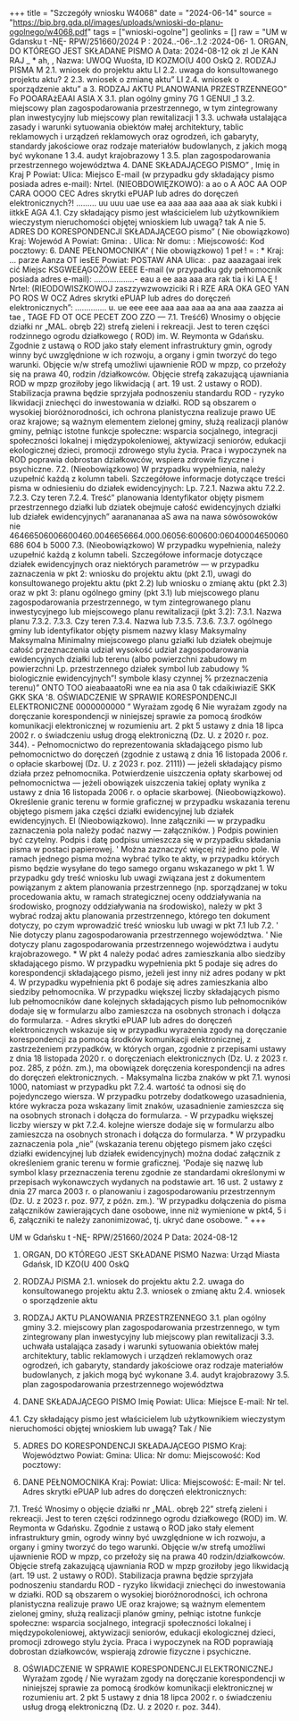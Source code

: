 +++
title = "Szczegóły wniosku W4068"
date = "2024-06-14"
source = "https://bip.brg.gda.pl/images/uploads/wnioski-do-planu-ogolnego/w4068.pdf"
tags = ["wnioski-ogolne"]
geolinks = []
raw = "UM w Gdansku t -NĘ- RPW/251660/2024 P : 2024..-06-..1.2 :2024-06- 1. ORGAN, DO KTÓREGO JEST SKŁADANE PISMO A Data: 2024-08-12  ok zl Je KAN RAJ  _ *  ah, , Nazwa: UWOQ Wuośta, ID KOZMO(U 400 OskQ 2. RODZAJ PISMA M 2.1. wniosek do projektu aktu LI 2.2. uwaga do konsultowanego projektu aktu? 2 2.3. wniosek o zmianę aktu” LI 2.4. wniosek o sporządzenie aktu” a 3. RODZAJ AKTU PLANOWANIA PRZESTRZENNEGO” Fo POOARAżEAAI ASIA X 3.1. plan ogólny gminy 7G 1 GENUI _1 3.2. miejscowy plan zagospodarowania przestrzennego, w tym zintegrowany plan inwestycyjny lub miejscowy plan rewitalizacji 1 3.3. uchwała ustalająca zasady i warunki sytuowania obiektów małej architektury, tablic reklamowych i urządzeń reklamowych oraz ogrodzeń, ich gabaryty, standardy jakościowe oraz rodzaje materiałów budowlanych, z jakich mogą być wykonane 1 3.4. audyt krajobrazowy 1 3.5. plan zagospodarowania przestrzennego województwa 4. DANE SKŁADAJĄCEGO PISMO” , Imię in Kraj P Powiat: Ulica: Miejsco E-mail (w przypadku gdy składający pismo posiada adres e-mail): Nrtel. (NIEOBDOWIĘZKOWO): a ao o A AOC AA OOP CARA OOOO CEC Adres skrytki ePUAP lub adres do doręczeń elektronicznych?! ......... uu uuu uae use ea aaa aaa aaa aaa ak siak kubki i iitkkE AGA 4.1. Czy składający pismo jest właścicielem lub użytkownikiem wieczystym nieruchomości objętej wnioskiem lub uwagą?  tak A nie 5. ADRES DO KORESPONDENCJI SKŁADAJĄCEGO pismo” ( Nie obowiązkowo) Kraj: Wojewód A Powiat: Gmina: . Ulica: Nr domu: : Miejscowość: Kod pocztowy: 6. DANE PEŁNOMOCNIKA” ( Nie obowiązkowo) 1 peł ! = : * Kraj: ... parze Aanza OT iesEE Powiat: POSTAW ANA Ulica: . paz aaazagaai irek cić Miejsc KSGWEEĄGOŻÓW EEEE E-mail (w przypadku gdy pełnomocnik posiada adres e-mail): ..................- eau a ee aaa aaa ara rak tia i ki LA    Ę  ! Nrtel: (RIEODOWISZKOWOJ zaszzywzwowziciki R i RZE ARA OKA GEO YAN PO ROS W OCZ Adres skrytki ePUAP lub adres do doręczeń elektronicznych”: .............. u. ue eee eee aaa aaa aaa aa ana aaa zaazza ai tae , TAGE FD OT OCE PECET ZOO ZZO —  7.1. Treść6) Wnosimy o objęcie działki nr „MAL. obręb 22) strefą zieleni i rekreacji. Jest to teren  części rodzinnego ogrodu działkowego ( ROD) im. W. Reymonta w Gdańsku. Zgodnie z ustawą o  ROD jako stały element infrastruktury gmin, ogrody winny być uwzględnione w ich rozwoju, a organy i  gmin tworzyć do tego warunki. Objęcie w/w strefą umożliwi ujawnienie ROD w mpzp, co przełoży się na  prawa 40, rodzin /działkowców. Objęcie strefą zakazującą ujawniania ROD w mpzp groziłoby jego   likwidacją ( art. 19 ust. 2 ustawy o ROD). Stabilizacja prawna będzie sprzyjała podnoszeniu standardu   ROD - ryzyko likwidacji zniechęci do inwestowania w działki. ROD są obszarem o wysokiej  bioróżnorodności, ich ochrona planistyczna realizuje prawo UE oraz krajowe; są ważnym elementem  zielonej gminy, służą realizacji planów gminy, pełniąc istotne funkcje społeczne: wsparcia socjalnego, integracji społeczności lokalnej i międzypokoleniowej, aktywizacji seniorów, edukacji ekologicznej dzieci,  promocji zdrowego stylu życia. Praca i wypoczynek na ROD poprawia dobrostan działkowców, wspiera zdrowie fizyczne i psychiczne. 7.2. (Nieobowiązkowo) W przypadku wypełnienia, należy uzupełnić każdą z kolumn tabeli. Szczegółowe informacje dotyczące treści pisma w odniesieniu do działek ewidencyjnych: Lp.  7.2.1. Nazwa aktu 7.2.2. 7.2.3. Czy teren 7.2.4. Treść”  planowania Identyfikator objęty pismem przestrzennego działki lub dziatek obejmuje całość ewidencyjnych działki lub działek ewidencyjnych”   aaranananaa aS awa na nawa sówósowoków  nie 46466506006600460.0046656664.000.06056:600600:06040004650060686 604 b 5000  7.3. (Nieobowiązkowo) W przypadku wypełnienia, należy uzupełnić każdą z kolumn tabeli. Szczegółowe informacje dotyczące działek ewidencyjnych oraz niektórych parametrów — w przypadku zaznaczenia w pkt 2: wniosku do projektu aktu (pkt 2.1), uwagi do konsultowanego projektu aktu (pkt 2.2)  lub wniosku o zmianę aktu (pkt 2.3) oraz w pkt 3: planu ogólnego gminy (pkt 3.1) lub miejscowego planu  zagospodarowania przestrzennego, w tym zintegrowanego planu inwestycyjnego lub miejscowego planu  rewitalizacji (pkt 3.2):  7.3.1. Nazwa planu 7.3.2. 7.3.3. Czy teren 7.3.4. Nazwa lub 7.3.5. 7.3.6. 7.3.7. ogólnego gminy lub identyfikator objęty pismem nazwy klasy Maksymalny Maksymalna Minimalny miejscowego planu  gziałki lub działek  obejmuje całość przeznaczenia udział wysokość udział zagospodarowania ewidencyjnych działki lub terenu (albo powierzchni zabudowy m powierzchni Lp. przestrzennego działek symbol lub zabudowy % biologicznie  ewidencyjnych”! symbole klasy czynnej % przeznaczenia terenu)” ONTO TOO aieabaaatoRi wne ea nia asa 0 tak cdaikiwiaziE SKK GKK SKA '8. OŚWIADCZENIE W SPRAWIE KORESPONDENCJI ELEKTRONICZNE  0000000000 ” Wyrażam zgodę 6 Nie wyrażam zgody na doręczanie korespondencji w niniejszej sprawie za pomocą środków komunikacji elektronicznej w rozumieniu art. 2 pkt 5 ustawy z dnia 18 lipca 2002 r. o świadczeniu usług drogą elektroniczną (Dz. U. z 2020 r. poz. 344).  - Pełnomocnictwo do reprezentowania składającego pismo lub pełnomocnictwo do doręczeń (zgodnie z ustawą z dnia 16 listopada 2006 r. o opłacie skarbowej (Dz. U. z 2023 r. poz. 2111)) — jeżeli składający pismo działa przez pełnomocnika.  Potwierdzenie uiszczenia opłaty skarbowej od pełnomocnictwa — jeżeli obowiązek uiszczenia takiej opłaty wynika z ustawy z dnia 16 listopada 2006 r. o opłacie skarbowej.   (Nieobowiązkowo). Określenie granic terenu w formie graficznej w przypadku wskazania terenu objętego pismem jaka części działki ewidencyjnej lub działek ewidencyjnych. El  (Nieobowiązkowo). Inne załączniki  — w przypadku zaznaczenia pola należy podać nazwy — załączników. ) Podpis powinien być czytelny. Podpis i datę podpisu umieszcza się w przypadku składania pisma w postaci papierowej. ' Można zaznaczyć więcej niż jedno pole. W ramach jednego pisma można wybrać tylko te akty, w przypadku których pismo będzie wysyłane do tego samego organu wskazanego w pkt 1. W przypadku gdy treść wniosku lub uwagi związana jest z dokumentem powiązanym z aktem planowania przestrzennego (np. sporządzanej w toku procedowania aktu, w ramach strategicznej oceny oddziaływania na środowisko, prognozy oddziaływania na środowisko), należy w pkt 3 wybrać rodzaj aktu planowania przestrzennego, którego ten dokument dotyczy, po czym wprowadzić treść wniosku lub uwagi w pkt 7.1 lub 7.2. ' Nie dotyczy planu zagospodarowania przestrzennego województwa. ' Nie dotyczy planu zagospodarowania przestrzennego województwa i audytu krajobrazowego. * W pkt 4 należy podać adres zamieszkania albo siedziby składającego pismo. W przypadku wypełnienia pkt  5 podaje się adres do korespondencji składającego pismo, jeżeli jest inny niż adres podany w pkt 4. W przypadku wypełnienia pkt 6 podaje się adres zamieszkania albo siedziby pełnomocnika. W przypadku większej liczby składających pismo lub pełnomocników dane kolejnych składających pismo lub pełnomocników dodaje się w formularzu albo zamieszcza na osobnych stronach i dołącza do formularza. - Adres skrytki ePUAP lub adres do doręczeń elektronicznych wskazuje się w przypadku wyrażenia zgody na doręczanie korespondencji za pomocą środków komunikacji elektronicznej, z zastrzeżeniem przypadków, w których organ, zgodnie z przepisami ustawy z dnia 18 listopada 2020 r. o doręczeniach elektronicznych (Dz. U. z 2023 r. poz. 285, z późn. zm.), ma obowiązek doręczenia korespondencji na adres do doręczeń elektronicznych. - Maksymalna liczba znaków w pkt 7.1. wynosi 1000, natomiast w przypadku pkt 7.2.4. wartość ta odnosi się do pojedynczego wiersza. W przypadku potrzeby dodatkowego uzasadnienia, które wykracza poza wskazany limit znaków, uzasadnienie zamieszcza się na osobnych stronach i dołącza do formularza.  - W przypadku większej liczby wierszy w pkt 7.2.4. kolejne wiersze dodaje się w formularzu albo zamieszcza na osobnych stronach i dołącza do formularza. * W przypadku zaznaczenia pola „nie” (wskazania terenu objętego pismem jako części działki ewidencyjnej lub działek ewidencyjnych) można dodać załącznik z określeniem granic terenu w formie graficznej. 'Podaje się nazwę lub symbol klasy przeznaczenia terenu zgodnie ze standardami określonymi w przepisach wykonawczych wydanych na podstawie art. 16 ust. 2 ustawy z dnia 27 marca 2003 r. o planowaniu i zagospodarowaniu przestrzennym (Dz. U. z 2023 r. poz. 977, z późn. zm.). 'W przypadku dołączenia do pisma załączników zawierających dane osobowe, inne niż wymienione w pkt4, 5 i 6, załączniki te należy zanonimizować, tj. ukryć dane osobowe. "
+++

UM w Gdańsku
t -NĘ- RPW/251660/2024 P
Data: 2024-08-12

1. ORGAN, DO KTÓREGO JEST SKŁADANE PISMO
Nazwa: Urząd Miasta Gdańsk, ID KZO(U 400 OskQ

2. RODZAJ PISMA
2.1. wniosek do projektu aktu
2.2. uwaga do konsultowanego projektu aktu
2.3. wniosek o zmianę aktu
2.4. wniosek o sporządzenie aktu

3. RODZAJ AKTU PLANOWANIA PRZESTRZENNEGO
3.1. plan ogólny gminy
3.2. miejscowy plan zagospodarowania przestrzennego, w tym zintegrowany plan inwestycyjny lub miejscowy plan rewitalizacji
3.3. uchwała ustalająca zasady i warunki sytuowania obiektów małej architektury, tablic reklamowych i urządzeń reklamowych oraz ogrodzeń, ich gabaryty, standardy jakościowe oraz rodzaje materiałów budowlanych, z jakich mogą być wykonane
3.4. audyt krajobrazowy
3.5. plan zagospodarowania przestrzennego województwa

4. DANE SKŁADAJĄCEGO PISMO
Imię
Powiat:
Ulica:
Miejsce
E-mail:
Nr tel.

4.1. Czy składający pismo jest właścicielem lub użytkownikiem wieczystym nieruchomości objętej wnioskiem lub uwagą?
Tak / Nie

5. ADRES DO KORESPONDENCJI SKŁADAJĄCEGO PISMO
Kraj: Województwo
Powiat: Gmina:
Ulica: Nr domu: 
Miejscowość: Kod pocztowy:

6. DANE PEŁNOMOCNIKA
Kraj:
Powiat:
Ulica:
Miejscowość:
E-mail:
Nr tel.
Adres skrytki ePUAP lub adres do doręczeń elektronicznych:

7.1. Treść
Wnosimy o objęcie działki nr „MAL. obręb 22” strefą zieleni i rekreacji. Jest to teren części rodzinnego ogrodu działkowego (ROD) im. W. Reymonta w Gdańsku. Zgodnie z ustawą o ROD jako stały element infrastruktury gmin, ogrody winny być uwzględnione w ich rozwoju, a organy i gminy tworzyć do tego warunki. Objęcie w/w strefą umożliwi ujawnienie ROD w mpzp, co przełoży się na prawa 40 rodzin/działkowców. Objęcie strefą zakazującą ujawniania ROD w mpzp groziłoby jego likwidacją (art. 19 ust. 2 ustawy o ROD). Stabilizacja prawna będzie sprzyjała podnoszeniu standardu ROD - ryzyko likwidacji zniechęci do inwestowania w działki. ROD są obszarem o wysokiej bioróżnorodności, ich ochrona planistyczna realizuje prawo UE oraz krajowe; są ważnym elementem zielonej gminy, służą realizacji planów gminy, pełniąc istotne funkcje społeczne: wsparcia socjalnego, integracji społeczności lokalnej i międzypokoleniowej, aktywizacji seniorów, edukacji ekologicznej dzieci, promocji zdrowego stylu życia. Praca i wypoczynek na ROD poprawiają dobrostan działkowców, wspierają zdrowie fizyczne i psychiczne.

8. OŚWIADCZENIE W SPRAWIE KORESPONDENCJI ELEKTRONICZNEJ
Wyrażam zgodę / Nie wyrażam zgody na doręczanie korespondencji w niniejszej sprawie za pomocą środków komunikacji elektronicznej w rozumieniu art. 2 pkt 5 ustawy z dnia 18 lipca 2002 r. o świadczeniu usług drogą elektroniczną (Dz. U. z 2020 r. poz. 344).


